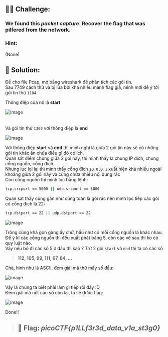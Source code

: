 ## 🕵️‍♂️ Challenge:
### We found this *packet capture*. Recover the flag that was pilfered from the network.
### Hint:
(None)
## 📝 Solution:
Đề cho file Pcap, mở bằng wireshark để phân tích các gói tin.  
Sau 7749 cách thử và bị lừa bởi khá nhiều mảnh flag giả, mình mới để ý tới gói tin thứ `1104`  

Thông điệp của nó là **start**  

![image](https://github.com/user-attachments/assets/af26a490-51ef-4381-a341-cddf188dc24f)
<br>
<br>
<br>
Và gói tin thứ `1303` với thông điệp là **end**  

![image](https://github.com/user-attachments/assets/31da6f74-72a7-4cdb-a48f-5983c17cd88e)

Với thông điệp **start** và **end** thì mình nghĩ là giữa 2 gói tin này sẽ có những gói tin khác ẩn chứa điều gì đó có ích.  
Quan sát điểm chung giữa 2 gói này, thì mình thấy là chung IP đích, chung cổng nguồn, cổng đích.  
Nhưng lục lọi lại thì mình thấy cổng đích `10.0.0.1`  xuất hiện khá nhiều ngoài khoảng giữa 2 gói này và cũng chứa nhiều nội dung rác  
Còn cổng nguồn thì mình lọc bằng lệnh:
```bash
tcp.srcport == 5000 || udp.srcport == 5000
```
Quan sát thấy cũng gần như cũng toàn là gói rác nên mình lọc tiếp các gói có cổng đích là 22:
```bash
tcp.dstport == 22 || udp.dstport == 22
```
![image](https://github.com/user-attachments/assets/7a6bb2f0-3957-4f1e-a007-67af24d2baa3)

Trông cũng khá gọn gàng ấy chứ, hầu như có mỗi cổng nguồn là khác nhau.  
Để ý kĩ các cổng nguồn thì đều xuất phát bằng 5, còn các vế sau thì ko có quy luật nào.  
Vậy nếu bỏ đi các số 5 ở đầu thì sao ? Trừ 2 gói `start` và `end` thì ta có các số  

> **112, 105, 99, 111, 67, 84, ...**

Chà, hình như là ASCII, đem giải mã thử mấy số đầu:

![image](https://github.com/user-attachments/assets/17ac6826-998b-4e0f-aa70-792fee116c15)

Vậy là chúng ta biết phải làm gì tiếp rồi đấy :D  
Đem giải mã nốt các số còn lại, ta sẽ được flag:  

![image](https://github.com/user-attachments/assets/c05dc572-e9d9-4417-9f0b-e9118f271b46)

Done!! 

> ## 🎯 Flag: ***picoCTF{p1LLf3r3d_data_v1a_st3g0}***
